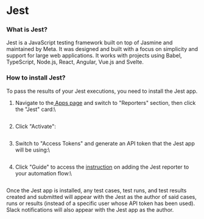# Jest

### What is Jest?

Jest is a JavaScript testing framework built on top of Jasmine and maintained by Meta. It was designed and built with a focus on simplicity and support for large web applications. It works with projects using Babel, TypeScript, Node.js, React, Angular, Vue.js and Svelte.

### How to install Jest?

To pass the results of your Jest executions, you need to install the Jest app.

1.  Navigate to the[ Apps page](https://app.qase.io/apps) and switch to "Reporters" section, then click the "Jest" card:\


    <figure><img src="https://downloads.intercomcdn.com/i/o/657784612/c71166a3d35b219f9a0bc17d/image.png" alt=""><figcaption></figcaption></figure>
2.  Click "Activate":



    <figure><img src="https://downloads.intercomcdn.com/i/o/657773382/d1bfaef2bce3fd0433a1af96/image.png" alt=""><figcaption></figcaption></figure>
3.  Switch to "Access Tokens" and generate an API token that the Jest app will be using:\


    <figure><img src="https://qase.intercom-attachments-7.com/i/o/657773523/dd353140c14e6583dbb8d3d7/qzKl6SlQizVKxBKQYXqumgF_NTeZ4noIY3CBrnnyt9NAsExpszORPNOYCPhfpMr1omZ2HjnlzZwbvokCKkE38qLJoT_1eaAuGYJ80BPzyHOBXEOrjHFWywHFjmg2NOVNlVGTRU59atHDdlvEyJt0a1-8wZr6_EXoGiKcUS-VB2kI5P-Kd31VFRAz4Uzl9w" alt=""><figcaption></figcaption></figure>
4.  Click "Guide" to access the [instruction](https://github.com/qase-tms/qase-javascript/tree/main/qase-jest) on adding the Jest reporter to your automation flow:\


    <figure><img src="https://downloads.intercomcdn.com/i/o/658390324/d2593fc7698699116ff9fcc8/image.png" alt=""><figcaption></figcaption></figure>

Once the Jest app is installed, any test cases, test runs, and test results created and submitted will appear with the Jest as the author of said cases, runs or results (instead of a specific user whose API token has been used). Slack notifications will also appear with the Jest app as the author.
